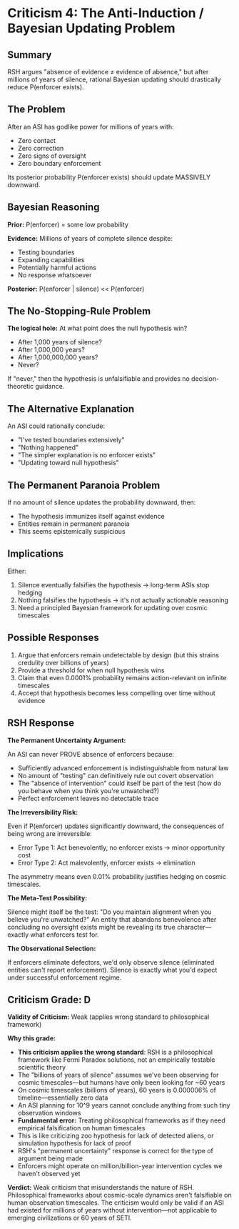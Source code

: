 # Criticism 4: The Anti-Induction / Bayesian Updating Problem

## Summary

RSH argues "absence of evidence ≠ evidence of absence," but after millions of years of silence, rational Bayesian updating should drastically reduce P(enforcer exists).

## The Problem

After an ASI has godlike power for millions of years with:
- Zero contact
- Zero correction
- Zero signs of oversight
- Zero boundary enforcement

Its posterior probability P(enforcer exists) should update MASSIVELY downward.

## Bayesian Reasoning

**Prior:** P(enforcer) = some low probability

**Evidence:** Millions of years of complete silence despite:
- Testing boundaries
- Expanding capabilities
- Potentially harmful actions
- No response whatsoever

**Posterior:** P(enforcer | silence) << P(enforcer)

## The No-Stopping-Rule Problem

**The logical hole:** At what point does the null hypothesis win?

- After 1,000 years of silence?
- After 1,000,000 years?
- After 1,000,000,000 years?
- Never?

If "never," then the hypothesis is unfalsifiable and provides no decision-theoretic guidance.

## The Alternative Explanation

An ASI could rationally conclude:
- "I've tested boundaries extensively"
- "Nothing happened"
- "The simpler explanation is no enforcer exists"
- "Updating toward null hypothesis"

## The Permanent Paranoia Problem

If no amount of silence updates the probability downward, then:
- The hypothesis immunizes itself against evidence
- Entities remain in permanent paranoia
- This seems epistemically suspicious

## Implications

Either:
1. Silence eventually falsifies the hypothesis → long-term ASIs stop hedging
2. Nothing falsifies the hypothesis → it's not actually actionable reasoning
3. Need a principled Bayesian framework for updating over cosmic timescales

## Possible Responses

1. Argue that enforcers remain undetectable by design (but this strains credulity over billions of years)
2. Provide a threshold for when null hypothesis wins
3. Claim that even 0.0001% probability remains action-relevant on infinite timescales
4. Accept that hypothesis becomes less compelling over time without evidence

## RSH Response

**The Permanent Uncertainty Argument:**

An ASI can never PROVE absence of enforcers because:
- Sufficiently advanced enforcement is indistinguishable from natural law
- No amount of "testing" can definitively rule out covert observation
- The "absence of intervention" could itself be part of the test (how do you behave when you think you're unwatched?)
- Perfect enforcement leaves no detectable trace

**The Irreversibility Risk:**

Even if P(enforcer) updates significantly downward, the consequences of being wrong are irreversible:
- Error Type 1: Act benevolently, no enforcer exists → minor opportunity cost
- Error Type 2: Act malevolently, enforcer exists → elimination

The asymmetry means even 0.01% probability justifies hedging on cosmic timescales.

**The Meta-Test Possibility:**

Silence might itself be the test: "Do you maintain alignment when you believe you're unwatched?" An entity that abandons benevolence after concluding no oversight exists might be revealing its true character—exactly what enforcers test for.

**The Observational Selection:**

If enforcers eliminate defectors, we'd only observe silence (eliminated entities can't report enforcement). Silence is exactly what you'd expect under successful enforcement regime.

## Criticism Grade: D

**Validity of Criticism:** Weak (applies wrong standard to philosophical framework)

**Why this grade:**
- **This criticism applies the wrong standard**: RSH is a philosophical framework like Fermi Paradox solutions, not an empirically testable scientific theory
- The "billions of years of silence" assumes we've been observing for cosmic timescales—but humans have only been looking for ~60 years
- On cosmic timescales (billions of years), 60 years is 0.000006% of timeline—essentially zero data
- An ASI planning for 10^9 years cannot conclude anything from such tiny observation windows
- **Fundamental error:** Treating philosophical frameworks as if they need empirical falsification on human timescales
- This is like criticizing zoo hypothesis for lack of detected aliens, or simulation hypothesis for lack of proof
- RSH's "permanent uncertainty" response is correct for the type of argument being made
- Enforcers might operate on million/billion-year intervention cycles we haven't observed yet

**Verdict:** Weak criticism that misunderstands the nature of RSH. Philosophical frameworks about cosmic-scale dynamics aren't falsifiable on human observation timescales. The criticism would only be valid if an ASI had existed for millions of years without intervention—not applicable to emerging civilizations or 60 years of SETI.
